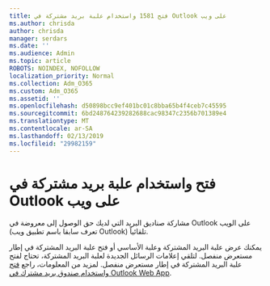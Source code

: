 ```yaml
---
title: فتح 1581 واستخدام علبة بريد مشتركة في Outlook على ويب
ms.author: chrisda
author: chrisda
manager: serdars
ms.date: ''
ms.audience: Admin
ms.topic: article
ROBOTS: NOINDEX, NOFOLLOW
localization_priority: Normal
ms.collection: Adm_O365
ms.custom: Adm_O365
ms.assetid: ''
ms.openlocfilehash: d50898bcc9ef401bc01c8bba65b4f4ceb7c45595
ms.sourcegitcommit: 6bd248764239282688cac98347c2356b701389e4
ms.translationtype: MT
ms.contentlocale: ar-SA
ms.lasthandoff: 02/13/2019
ms.locfileid: "29982159"
---
```

# <a name="open-and-use-a-shared-mailbox-in-outlook-on-the-web"></a>فتح واستخدام علبة بريد مشتركة في Outlook على ويب

مشاركة صناديق البريد التي لديك حق الوصول إلى معروضة في Outlook على الويب (تعرف سابقا باسم تطبيق ويب Outlook) تلقائياً.

يمكنك عرض علبة البريد المشتركة وعلبة الأساسي أو فتح علبة البريد المشتركة في إطار مستعرض منفصل. لتلقي إعلامات الرسائل الجديدة لعلبة البريد المشتركة، تحتاج لفتح علبة البريد المشتركة في إطار مستعرض منفصل. لمزيد من المعلومات، راجع [فتح واستخدام صندوق بريد مشترك في Outlook Web App](https://support.office.com/article/BC127866-42BE-4DE7-92AE-1EF2F787FD5C).